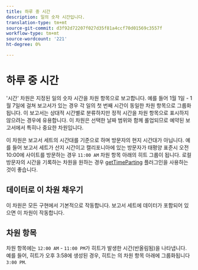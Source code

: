 ```yaml
---
title: 하루 중 시간
description: 일의 숫자 시간입니다.
translation-type: tm+mt
source-git-commit: d3f92d72207f027d35f81a4ccf70d01569c3557f
workflow-type: tm+mt
source-wordcount: '221'
ht-degree: 0%

---
```



# 하루 중 시간

&#39;시간&#39; 차원은 지정된 일의 숫자 시간을 차원 항목으로 보고합니다. 예를 들어 1월 1일 - 1월 7일에 걸쳐 보고서가 있는 경우 각 일의 첫 번째 시간이 동일한 차원 항목으로 그룹화됩니다. 이 보고서는 상대적 시간별로 분류하지만 정적 시간을 차원 항목으로 표시하지 않으려는 경우에 유용합니다. 이 차원은 선택한 날짜 범위와 함께 롤업되므로 예약된 보고서에서 특히나 중요한 차원입니다.

이 차원은 보고서 세트의 시간대를 기준으로 하며 방문자의 현지 시간대가 아닙니다. 예를 들어 보고서 세트가 산지 시간이고 캘리포니아에 있는 방문자가 태평양 표준시 오전 10:00에 사이트를 방문하는 경우 `11:00 AM` 차원 항목 아래의 히트 그룹이 됩니다. 로컬 방문자의 시간을 기록하는 차원을 원하는 경우 [getTimeParting](/help/implement/vars/plugins/gettimeparting.md) 플러그인을 사용하는 것이 좋습니다.

## 데이터로 이 차원 채우기

이 차원은 모든 구현에서 기본적으로 작동합니다. 보고서 세트에 데이터가 포함되어 있으면 이 차원이 작동합니다.

## 차원 항목

차원 항목에는 `12:00 AM` - `11:00 PM`가 히트가 발생한 시간(반올림됨)을 나타냅니다. 예를 들어, 히트가 오후 3:58에 생성된 경우, 히트는 의 차원 항목 아래에 그룹화됩니다 `3:00 PM`.
